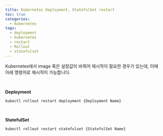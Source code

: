 ```yaml
---
title: Kubernetes Deployment, StatefulSet restart
toc: true
categories:
  - Kubernetes
tags:
  - deployment
  - kubernetes
  - restart
  - Rollout
  - statefulset
---
```


Kubernetes에서 image 혹은 설정값이 바뀌어 재시작이 필요한 경우가 있는데, 이때 아래 명령어로 재시작이 가능합니다.


 


  
**Deployment**



```
kubectl rollout restart deployment {Deployment Name}
```

 


**StatefulSet**



```
kubectl rollout restart statefulset {StatefulSet Name}
```

 

